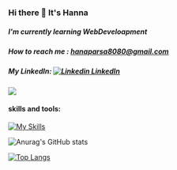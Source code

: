 ### Hi there 👋 It's Hanna
  ##### I'm currently learning WebDeveloapment
  ##### How to reach me : hanaparsa8080@gmail.com   
  ##### My LinkedIn: [![Linkedin](https://i.stack.imgur.com/gVE0j.png) LinkedIn](https://www.linkedin.com/in/hanna-parsa-202a9924a)
  
  ![](https://komarev.com/ghpvc/?username=HannaParsa&color=ff69b4)
  
#### skills and tools:
[![My Skills](https://skillicons.dev/icons?i=dotnet,js,cs,html,css,py,java,react,go,cpp,c,vscode,idea,postman,git,bootstrap,mysql)](https://skillicons.dev)


![Anurag's GitHub stats](https://github-readme-stats.vercel.app/api?username=HannaParsa&count_private=true&theme=radical)


[![Top Langs](https://github-readme-stats.vercel.app/api/top-langs/?username=HannaParsa&hide_progress=true&theme=radical)](https://github.com/anuraghazra/github-readme-stats)


<!--
**HannaParsa/HannaParsa** is a ✨ _special_ ✨ repository because its `README.md` (this file) appears on your GitHub profile.

*** It's Hanna Parsa and I'm currently learning***


